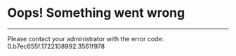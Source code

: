 Oops! Something went wrong
==========================

* * *

Please contact your administrator with the error code: 0.b7ec655f.1722108992.3561f978